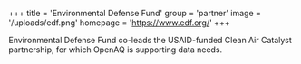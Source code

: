 +++
title = 'Environmental Defense Fund'
group = 'partner'
image = '/uploads/edf.png'
homepage = 'https://www.edf.org/'
+++

Environmental Defense Fund co-leads the USAID-funded Clean Air Catalyst partnership, for which OpenAQ is supporting data needs.

